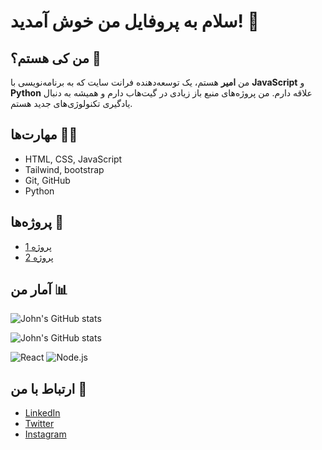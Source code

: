 # سلام به پروفایل من خوش آمدید! 👋

## من کی هستم؟ 🤔

من **امیر** هستم، یک توسعه‌دهنده فرانت سایت که به برنامه‌نویسی با **JavaScript** و **Python** علاقه دارم. من پروژه‌های منبع باز زیادی در گیت‌هاب دارم و همیشه به دنبال یادگیری تکنولوژی‌های جدید هستم.

## مهارت‌ها 🧑‍💻
- HTML, CSS, JavaScript
- Tailwind, bootstrap
- Git, GitHub
- Python

## پروژه‌ها 🚀
- [پروژه 1](https://6mir.github.io/6mir)
- [پروژه 2](https://6mir.github.io/audio)

## آمار من 📊
![John's GitHub stats](https://github-readme-stats.vercel.app/api?username=john-doe&show_icons=true&count_private=true&hide=prs&theme=radical)

![John's GitHub stats](https://github-readme-stats.vercel.app/api?username=john-doe&show_icons=true&count_private=true&hide=prs&theme=radical)

![React](https://img.shields.io/badge/-React-61DAFB?style=flat&logo=react&logoColor=black)
![Node.js](https://img.shields.io/badge/-Node.js-339933?style=flat&logo=node.js&logoColor=white)

## ارتباط با من 📧
- [LinkedIn](https://www.linkedin.com/in/john-doe/)
- [Twitter](https://twitter.com/john_doe)
- [Instagram](https://instagram.com/john_doe)
